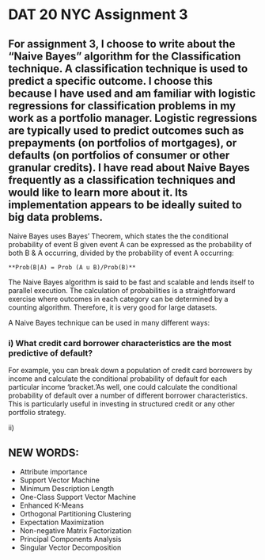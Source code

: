 # DAT 20 NYC Assignment 3

## For assignment 3, I choose to write about the “Naive Bayes” algorithm for the Classification technique.   A classification technique is used to predict a specific outcome.  I choose this because I have used and am familiar with logistic regressions for classification problems in my work as a portfolio manager.  Logistic regressions are typically used to predict outcomes such as prepayments (on portfolios of mortgages), or defaults (on portfolios of consumer or other granular credits).   I have read about Naive Bayes frequently as a classification techniques and would like to learn more about it.  Its implementation appears to be ideally suited to big data problems. 

Naive Bayes uses Bayes’ Theorem, which states the the conditional probability of event B given event A can be expressed as the probability of both B & A occurring, divided by the probability of event A occurring:

	**Prob(B|A) = Prob (A u B)/Prob(B)**

The Naive Bayes algorithm is said to be fast and scalable and lends itself to parallel execution.  The calculation of probabilities is a straightforward exercise where outcomes in each category can be determined by a counting algorithm.    Therefore, it is very good for large datasets.  

A Naive Bayes technique can be used in many different ways:

### **i) What credit card borrower characteristics are the most predictive of default?**   

For example, you can break down a population of credit card borrowers by income and calculate the conditional probability of default for each particular income ‘bracket.’As well, one could calculate the conditional probability of default over a number of different borrower characteristics.  This is particularly useful in investing in structured credit or any other portfolio strategy.  

ii) 

## **NEW WORDS:**
* Attribute importance
* Support Vector Machine
* Minimum Description Length
* One-Class Support Vector Machine
* Enhanced K-Means
* Orthogonal Partitioning Clustering
* Expectation Maximization
* Non-negative Matrix Factorization
* Principal Components Analysis
* Singular Vector Decomposition


